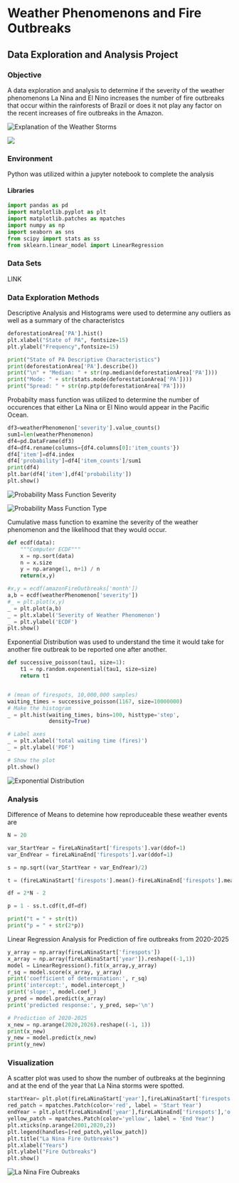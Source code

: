 # Weather Phenomenons and Fire Outbreaks

## Data Exploration and Analysis Project 

### Objective

A data exploration and analysis to determine if the severity of the weather phenomenons La Nina and El Nino increases the number of fire outbreaks that occur within the rainforests of Brazil or does it not play any factor on the recent increases of fire outbreaks in the Amazon. 

![Explanation of the Weather Storms](https://github.com/gabriel-valenzuela/Valenzuela_Gabriel_DSC530/blob/master/Final%20Project/Images/Nina_winterandsummer_620_from_climate.gov_.jpg)

<img src="Final%20Project/Images/Nina_winterandsummer_620_from_climate.gov_.jpg?raw=true"/>

### Environment

Python was utilized within a jupyter notebook to complete the analysis

#### Libraries

```python
import pandas as pd
import matplotlib.pyplot as plt
import matplotlib.patches as mpatches
import numpy as np
import seaborn as sns
from scipy import stats as ss
from sklearn.linear_model import LinearRegression
```

### Data Sets

LINK

### Data Exploration Methods

Descriptive Analysis and Histograms were used to determine any outliers as well as a summary of the characteristcs

```python
deforestationArea['PA'].hist()
plt.xlabel("State of PA", fontsize=15)
plt.ylabel("Frequency",fontsize=15)

print("State of PA Descriptive Characteristics")
print(deforestationArea['PA'].describe())
print("\n" + "Median: " + str(np.median(deforestationArea['PA'])))
print("Mode: " + str(stats.mode(deforestationArea['PA'])))
print("Spread: " + str(np.ptp(deforestationArea['PA'])))
```

Probabilty mass function was utilized to determine the number of occurences that either La Nina or El Nino would appear in the Pacific Ocean. 

```python
df3=weatherPhenomenon['severity'].value_counts()
sum1=len(weatherPhenomenon)
df4=pd.DataFrame(df3)
df4=df4.rename(columns={df4.columns[0]:'item_counts'})
df4['item']=df4.index
df4['probability']=df4['item_counts']/sum1
print(df4)
plt.bar(df4['item'],df4['probability'])
plt.show()
```
![Probability Mass Function Severity](https://github.com/gabriel-valenzuela/Valenzuela_Gabriel_DSC530/blob/master/Final%20Project/Images/PhenomenonSeverityPMF.png)

![Probability Mass Function Type](https://github.com/gabriel-valenzuela/Valenzuela_Gabriel_DSC530/blob/master/Final%20Project/Images/PhenomenonTypePMF.png)

Cumulative mass function to examine the severity of the weather phenomenon and the likelihood that they would occur. 

```python
def ecdf(data):
    """Computer ECDF"""
    x = np.sort(data)
    n = x.size
    y = np.arange(1, n+1) / n
    return(x,y)

#x,y = ecdf(amazonFireOutbreaks['month'])
a,b = ecdf(weatherPhenomenon['severity'])
#_ = plt.plot(x,y)
_ = plt.plot(a,b)
_ = plt.xlabel('Severity of Weather Phenomenon')
_ = plt.ylabel('ECDF')
plt.show()
```

Exponential Distribution was used to understand the time it would take for another fire outbreak to be reported one after another. 

```python
def successive_poisson(tau1, size=1):
    t1 = np.random.exponential(tau1, size=size)
    return t1


# (mean of firespots, 10,000,000 samples)    
waiting_times = successive_poisson(1167, size=10000000)
# Make the histogram
_ = plt.hist(waiting_times, bins=100, histtype='step',
             density=True)

# Label axes
_ = plt.xlabel('total waiting time (fires)')
_ = plt.ylabel('PDF')

# Show the plot
plt.show()
```

![Exponential Distribution](https://github.com/gabriel-valenzuela/Valenzuela_Gabriel_DSC530/blob/master/Final%20Project/Images/FireSpots.Exponential.png)

### Analysis

Difference of Means to detemine how reproduceable these weather events are

```python
N = 20

var_StartYear = fireLaNinaStart['firespots'].var(ddof=1)
var_EndYear = fireLaNinaEnd['firespots'].var(ddof=1)

s = np.sqrt((var_StartYear + var_EndYear)/2)

t = (fireLaNinaStart['firespots'].mean()-fireLaNinaEnd['firespots'].mean())/(s*np.sqrt(2/N))

df = 2*N - 2

p = 1 - ss.t.cdf(t,df=df)

print("t = " + str(t))
print("p = " + str(2*p))
```


Linear Regression Analysis for Prediction of fire outbreaks from 2020-2025

```python
y_array = np.array(fireLaNinaStart['firespots'])
x_array = np.array(fireLaNinaStart['year']).reshape((-1,1))
model = LinearRegression().fit(x_array,y_array)
r_sq = model.score(x_array, y_array)
print('coefficient of determination:', r_sq)
print('intercept:', model.intercept_)
print('slope:', model.coef_)
y_pred = model.predict(x_array)
print('predicted response:', y_pred, sep='\n')

# Prediction of 2020-2025
x_new = np.arange(2020,2026).reshape((-1, 1))
print(x_new)
y_new = model.predict(x_new)
print(y_new)

```


### Visualization

A scatter plot was used to show the number of outbreaks at the beginning and at the end of the year that La Nina storms were spotted. 
```python
startYear= plt.plot(fireLaNinaStart['year'],fireLaNinaStart['firespots'],'o', c = 'red')
red_patch = mpatches.Patch(color='red', label = 'Start Year')
endYear = plt.plot(fireLaNinaEnd['year'],fireLaNinaEnd['firespots'],'o', c = 'yellow')
yellow_patch = mpatches.Patch(color='yellow', label = 'End Year')
plt.xticks(np.arange(2001,2020,2))
plt.legend(handles=[red_patch,yellow_patch])
plt.title("La Nina Fire Outbreaks")
plt.xlabel("Years")
plt.ylabel("Fire Outbreaks")
plt.show()
```
![La Nina Fire Oubreaks](https://github.com/gabriel-valenzuela/Valenzuela_Gabriel_DSC530/blob/master/Final%20Project/Images/LaNinaFireOutbreaks.png)
